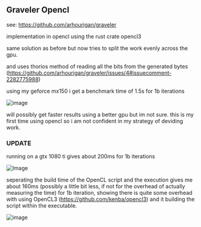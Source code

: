 ## Graveler Opencl

see: https://github.com/arhourigan/graveler

implementation in opencl using the rust crate opencl3

same solution as before but now tries to split the work evenly across the gpu.

and uses thorios method of reading all the bits from the generated bytes (https://github.com/arhourigan/graveler/issues/4#issuecomment-2282775988)

using my geforce mx150 i get a benchmark time of 1.5s for 1b iterations

![image](https://github.com/user-attachments/assets/47772be2-aea4-497f-840b-97174a1373ca)

will possibly get faster results using a better gpu but im not sure.
this is my first time using opencl so i am not confident in my strategy of deviding work.

### UPDATE

running on a gtx 1080 ti gives about 200ms for 1b iterations

![Image](https://github.com/user-attachments/assets/afc7a8ed-202f-4106-97b9-6156a6ae2d8b)

seperating the build time of the OpenCL script and the execution gives me about 160ms (possibly a little bit less, if not for the overhead of actually measuring the time) for 1b iteration, showing there is quite some overhead with using OpenCL3 (https://github.com/kenba/opencl3) and it building the script within the executable.

![image](https://github.com/user-attachments/assets/f0824643-4c79-4bdc-b0f2-dfdc83649c2e)


